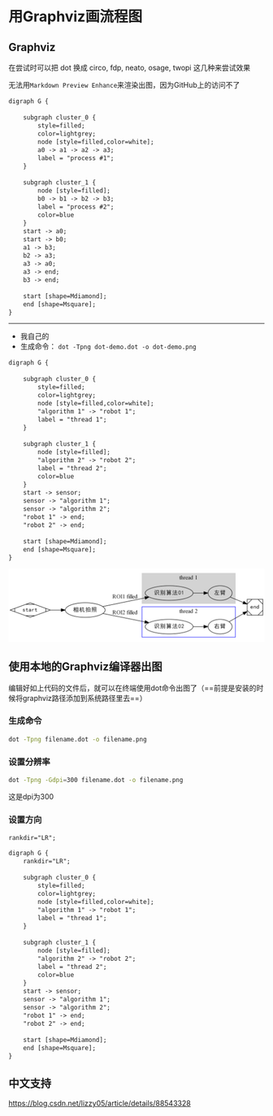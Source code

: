 # 用Graphviz画流程图

## Graphviz

在尝试时可以把 dot 换成 circo, fdp, neato, osage, twopi 这几种来尝试效果

无法用`Markdown Preview Enhance`来渲染出图，因为GitHub上的访问不了

```
digraph G {

    subgraph cluster_0 {
        style=filled;
        color=lightgrey;
        node [style=filled,color=white];
        a0 -> a1 -> a2 -> a3;
        label = "process #1";
    }

    subgraph cluster_1 {
        node [style=filled];
        b0 -> b1 -> b2 -> b3;
        label = "process #2";
        color=blue
    }
    start -> a0;
    start -> b0;
    a1 -> b3;
    b2 -> a3;
    a3 -> a0;
    a3 -> end;
    b3 -> end;

    start [shape=Mdiamond];
    end [shape=Msquare];
}
```

----

* 我自己的
* 生成命令： `dot -Tpng dot-demo.dot -o dot-demo.png`

```
digraph G {

    subgraph cluster_0 {
        style=filled;
        color=lightgrey;
        node [style=filled,color=white];
        "algorithm 1" -> "robot 1";
        label = "thread 1";
    }

    subgraph cluster_1 {
        node [style=filled];
        "algorithm 2" -> "robot 2";
        label = "thread 2";
        color=blue
    }
    start -> sensor;
    sensor -> "algorithm 1";
    sensor -> "algorithm 2";
    "robot 1" -> end;
    "robot 2" -> end;

    start [shape=Mdiamond];
    end [shape=Msquare];
}
```

![](dot-demo.png)

## 使用本地的Graphviz编译器出图

编辑好如上代码的文件后，就可以在终端使用dot命令出图了（==前提是安装的时候将graphviz路径添加到系统路径里去==）

### 生成命令

```bash
dot -Tpng filename.dot -o filename.png
```

### 设置分辨率

```bash
dot -Tpng -Gdpi=300 filename.dot -o filename.png
```

这是dpi为300

### 设置方向

```
rankdir="LR";
```

```
digraph G {
    rankdir="LR";
    
    subgraph cluster_0 {
        style=filled;
        color=lightgrey;
        node [style=filled,color=white];
        "algorithm 1" -> "robot 1";
        label = "thread 1";
    }

    subgraph cluster_1 {
        node [style=filled];
        "algorithm 2" -> "robot 2";
        label = "thread 2";
        color=blue
    }
    start -> sensor;
    sensor -> "algorithm 1";
    sensor -> "algorithm 2";
    "robot 1" -> end;
    "robot 2" -> end;

    start [shape=Mdiamond];
    end [shape=Msquare];
}
```

## 中文支持

https://blog.csdn.net/lizzy05/article/details/88543328
